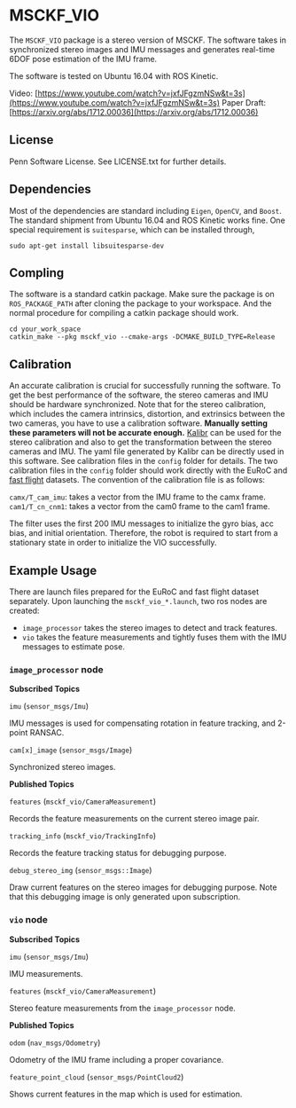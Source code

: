 # MSCKF\_VIO


The `MSCKF_VIO` package is a stereo version of MSCKF. The software takes in synchronized stereo images and IMU messages and generates real-time 6DOF pose estimation of the IMU frame.

The software is tested on Ubuntu 16.04 with ROS Kinetic.

Video: [https://www.youtube.com/watch?v=jxfJFgzmNSw&t=3s](https://www.youtube.com/watch?v=jxfJFgzmNSw&t=3s)
Paper Draft: [https://arxiv.org/abs/1712.00036](https://arxiv.org/abs/1712.00036)

## License

Penn Software License. See LICENSE.txt for further details.

## Dependencies

Most of the dependencies are standard including `Eigen`, `OpenCV`, and `Boost`. The standard shipment from Ubuntu 16.04 and ROS Kinetic works fine. One special requirement is `suitesparse`, which can be installed through,

```
sudo apt-get install libsuitesparse-dev
```

## Compling
The software is a standard catkin package. Make sure the package is on `ROS_PACKAGE_PATH` after cloning the package to your workspace. And the normal procedure for compiling a catkin package should work.

```
cd your_work_space
catkin_make --pkg msckf_vio --cmake-args -DCMAKE_BUILD_TYPE=Release
```

## Calibration

An accurate calibration is crucial for successfully running the software. To get the best performance of the software, the stereo cameras and IMU should be hardware synchronized. Note that for the stereo calibration, which includes the camera intrinsics, distortion, and extrinsics between the two cameras, you have to use a calibration software. **Manually setting these parameters will not be accurate enough.** [Kalibr](https://github.com/ethz-asl/kalibr) can be used for the stereo calibration and also to get the transformation between the stereo cameras and IMU. The yaml file generated by Kalibr can be directly used in this software. See calibration files in the `config` folder for details. The two calibration files in the `config` folder should work directly with the EuRoC and [fast flight](https://github.com/KumarRobotics/msckf_vio/wiki) datasets. The convention of the calibration file is as follows:

`camx/T_cam_imu`: takes a vector from the IMU frame to the camx frame.
`cam1/T_cn_cnm1`: takes a vector from the cam0 frame to the cam1 frame.

The filter uses the first 200 IMU messages to initialize the gyro bias, acc bias, and initial orientation. Therefore, the robot is required to start from a stationary state in order to initialize the VIO successfully.

## Example Usage

There are launch files prepared for the EuRoC and fast flight dataset separately. Upon launching the `msckf_vio_*.launch`, two ros nodes are created:
* `image_processor` takes the stereo images to detect and track features.
* `vio` takes the feature measurements and tightly fuses them with the IMU messages to estimate pose.

### `image_processor` node

**Subscribed Topics**

`imu` (`sensor_msgs/Imu`)

IMU messages is used for compensating rotation in feature tracking, and 2-point RANSAC.

`cam[x]_image` (`sensor_msgs/Image`)

Synchronized stereo images.

**Published Topics**

`features` (`msckf_vio/CameraMeasurement`)

Records the feature measurements on the current stereo image pair.

`tracking_info` (`msckf_vio/TrackingInfo`)

Records the feature tracking status for debugging purpose.

`debug_stereo_img` (`sensor_msgs::Image`)

Draw current features on the stereo images for debugging purpose. Note that this debugging image is only generated upon subscription.

### `vio` node

**Subscribed Topics**

`imu` (`sensor_msgs/Imu`)

IMU measurements.

`features` (`msckf_vio/CameraMeasurement`)

Stereo feature measurements from the `image_processor` node.

**Published Topics**

`odom` (`nav_msgs/Odometry`)

Odometry of the IMU frame including a proper covariance.

`feature_point_cloud` (`sensor_msgs/PointCloud2`)

Shows current features in the map which is used for estimation.
